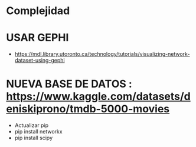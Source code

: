 # Complejidad

# USAR GEPHI
- https://mdl.library.utoronto.ca/technology/tutorials/visualizing-network-dataset-using-gephi
# NUEVA BASE DE DATOS : https://www.kaggle.com/datasets/deniskiprono/tmdb-5000-movies
- Actualizar pip
- pip install networkx
- pip install scipy
